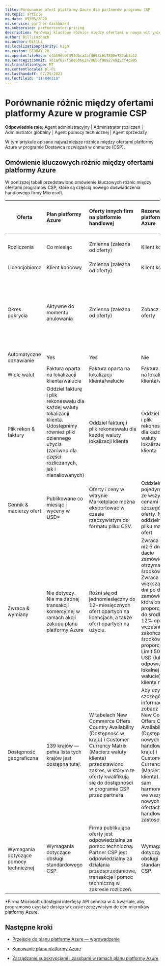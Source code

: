 ```yaml
---
title: Porównanie ofert platformy Azure dla partnerów programu CSP
ms.topic: article
ms.date: 05/05/2020
ms.service: partner-dashboard
ms.subservice: partnercenter-pricing
description: Porównaj kluczowe różnice między ofertami w nowym witrynie handlowej firmy Microsoft dla partnerów w programie Dostawca rozwiązań w chmurze (CSP).
author: BillLinzbach
ms.author: BillLi
ms.localizationpriority: high
ms.custom: SEOMAY.20
ms.openlocfilehash: d4b59dc0f492dbca2afd603c6b7800e782ab3a12
ms.sourcegitcommit: ad1af627f5ee6b6e3a70655f90927e932cf4c985
ms.translationtype: MT
ms.contentlocale: pl-PL
ms.lasthandoff: 07/29/2021
ms.locfileid: "114840318"
---
```

# <a name="compare-differences-between-azure-offers-in-the-csp-program"></a>Porównanie różnic między ofertami platformy Azure w programie CSP

**Odpowiednie role:** Agent administracyjny | Administrator rozliczeń | Administrator globalny | Agent pomocy technicznej | Agent sprzedaży

W tym artykule opisano najważniejsze różnice między ofertami platformy Azure w programie Dostawca rozwiązań w chmurze (CSP).

## <a name="overview-of-key-differences-between-azure-offers"></a>Omówienie kluczowych różnic między ofertami platformy Azure

W poniższej tabeli przedstawiono omówienie kluczowych różnic między ofertami programów CSP, które są częścią nowego doświadczenia handlowego firmy Microsoft.

|**Oferta**| **Plan platformy Azure**|**Oferty innych firm na platformie handlowej**|**Rezerwacje platformy Azure**|**Subskrypcje serwera sprzedawane za pośrednictwem programu CSP**|**Oferty oparte na licencjach**|
|-------------------|:------|:-----|:---------|:--------------|:---------|
|Rozliczenia|Co miesiąc|Zmienna (zależna od oferty)|Klient końcowy|Z góry w przypadku pełnego lub 3-letniego okresu|Co miesiąc lub co rok|
|Licencjobiorca|Klient końcowy|Zmienna (zależna od oferty)|Klient końcowy| Klient końcowy|Klient końcowy|
|Okres pokrycia|Aktywne do momentu anulowania|Zmienna (zależna od oferty)|Zobacz opis oferty|Wszystkie rezerwacje platformy Azure mają własny unikatowy okres pokrycia. Wszystkie subskrypcje serwera będą mieć własny unikatowy okres pokrycia.|   Dodatkowe licencje zostaną przyciągnięte do istniejącego okresu pokrycia|
|Automatyczne odnawianie|Yes|Yes|Nie| Nie|Yes|
|Wiele walut|Faktura oparta na lokalizacji klienta/walucie|Faktura oparta na lokalizacji klienta/walucie|Faktura oparta na lokalizacji klienta/walucie|Faktura oparta na lokalizacji klienta/walucie|Na podstawie waluty lokalizacji partnera| 
|Plik rekon & faktury|Oddziel fakturę i plik rekoneswalu dla każdej waluty lokalizacji klienta.  Udostępnimy również pliki dziennego użycia (zarówno dla części rozliczanych, jak i nienaliowanych) |Oddziel fakturę i plik rekoneswalu dla każdej waluty lokalizacji klienta|Oddziel fakturę i plik rekoneswalu dla każdej waluty lokalizacji klienta|Oddziel fakturę i plik rekoneswalu dla każdej waluty lokalizacji klienta|Wszystkie zamówienia na jednej fakturze i plik ponownego zamówienia|
|Cennik & macierzy ofert|Publikowane co miesiąc i wyceny w USD*|Oferty i ceny w witrynie Marketplace można eksportować w czasie rzeczywistym do formatu pliku CSV.|Oddzielny, pojedynczy plik ze wszystkimi cenami i szczegółami oferty. Nie ma oddzielnego pliku macierzy ofert||Oddzielny, pojedynczy plik ze wszystkimi cenami i szczegółami oferty. Nie ma oddzielnej macierzy ofert.| 
|Zwraca & wymiany|Nie dotyczy. Nie ma żadnej transakcji komercyjnej w ramach akcji zakupu planu platformy Azure|Różni się od jednomiesięczny do 12-miesięcznych ofert opartych na licencjach, a także ofert opartych na użyciu.|Zwraca mniej niż 5 dni po dacie zamówienia otrzyma 100% środków. Zwraca wartość większą niż 5 dni po dacie zamówienia, która otrzyma proporcjonalnie do środków i 12% opłatę za wcześniejsze zakończenie środków proporcjonalnie. Limit 50 000 USD (lub odpowiednik w lokalnej walucie) na klienta na rok|Zwraca mniej niż 60 dni od daty zamówienia, a klucze licencji kredytowych w 100% zostaną zdezaktywowane. Częściowe zwroty nie zostaną zaakceptowane.|   W przypadku zawieszeń/anulowania krótszych niż 30 dni otrzymasz 100% środków; W przypadku zawieszeń/anulowania większych niż 30 dni otrzymasz proporcjonalnie ocenione opłaty.|
|Dostępność geograficzna|139 krajów — pełna lista tych krajów jest dostępna tutaj.|W tabelach New Commerce Offers Country Availability (Dostępność w kraju) i Customer Currency Matrix (Macierz waluty klienta) przedstawiono zakres, w którym te oferty kwalifikują się do dostępności w programie CSP przez partnera.|Aby uzyskać szczegółowe informacje, zobacz Temat New Commerce Offers Country Availability (Dostępność nowych ofert handlowych w kraju) i Customer Currency Matrix (Macierz waluty klienta). Ten sam harmonogram we wszystkich nowych ofertach handlowych ma zastosowanie.|Aby uzyskać szczegółowe informacje, zobacz Temat New Commerce Offers Country Availability (Dostępność nowych ofert handlowych w kraju) i Customer Currency Matrix (Macierz waluty klienta).  Ten sam harmonogram we wszystkich nowych ofertach handlowych ma zastosowanie.|247 krajów|
|Wymagania dotyczące pomocy technicznej|Wymagania dotyczące obsługi standardowego CSP.|Firma publikująca oferty jest odpowiedzialna za pomoc techniczną.  Partner CSP jest odpowiedzialny za działania przedsprzedaniowe, transakcje i pomoc techniczną w zakresie rozliczeń.|Wymagania dotyczące obsługi standardowego CSP.|Wymagania dotyczące obsługi standardowego CSP.|Wymagania dotyczące obsługi standardowego CSP.|

*Firma Microsoft udostępni interfejsy API cennika w 4. kwartale, aby programowo uzyskać dostęp w czasie rzeczywistym do cen mierników platformy Azure.

## <a name="next-steps"></a>Następne kroki

- [Przejście do planu platformy Azure — wprowadzenie](azure-plan-get-started.md)

- [Kupowanie planu platformy Azure](purchase-azure-plan.md)

- [Zarządzanie subskrypcjami i zasobami w ramach planu platformy Azure](azure-plan-manage.md)